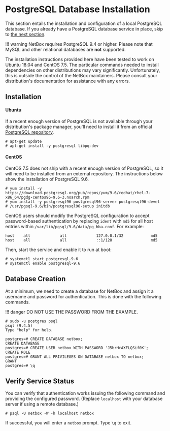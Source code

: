 # PostgreSQL Database Installation

This section entails the installation and configuration of a local PostgreSQL database. If you already have a PostgreSQL database service in place, skip to [the next section](2-redis.md).

!!! warning
    NetBox requires PostgreSQL 9.4 or higher. Please note that MySQL and other relational databases are **not** supported.

The installation instructions provided here have been tested to work on Ubuntu 18.04 and CentOS 7.5. The particular commands needed to install dependencies on other distributions may vary significantly. Unfortunately, this is outside the control of the NetBox maintainers. Please consult your distribution's documentation for assistance with any errors.

## Installation

#### Ubuntu

If a recent enough version of PostgreSQL is not available through your distribution's package manager, you'll need to install it from an official [PostgreSQL repository](https://wiki.postgresql.org/wiki/Apt).

```no-highlight
# apt-get update
# apt-get install -y postgresql libpq-dev
```

#### CentOS

CentOS 7.5 does not ship with a recent enough version of PostgreSQL, so it will need to be installed from an external repository. The instructions below show the installation of PostgreSQL 9.6.

```no-highlight
# yum install -y https://download.postgresql.org/pub/repos/yum/9.6/redhat/rhel-7-x86_64/pgdg-centos96-9.6-3.noarch.rpm
# yum install -y postgresql96 postgresql96-server postgresql96-devel
# /usr/pgsql-9.6/bin/postgresql96-setup initdb
```

CentOS users should modify the PostgreSQL configuration to accept password-based authentication by replacing `ident` with `md5` for all host entries within `/var/lib/pgsql/9.6/data/pg_hba.conf`. For example:

```no-highlight
host    all             all             127.0.0.1/32            md5
host    all             all             ::1/128                 md5
```

Then, start the service and enable it to run at boot:

```no-highlight
# systemctl start postgresql-9.6
# systemctl enable postgresql-9.6
```

## Database Creation

At a minimum, we need to create a database for NetBox and assign it a username and password for authentication. This is done with the following commands.

!!! danger
    DO NOT USE THE PASSWORD FROM THE EXAMPLE.

```no-highlight
# sudo -u postgres psql
psql (9.4.5)
Type "help" for help.

postgres=# CREATE DATABASE netbox;
CREATE DATABASE
postgres=# CREATE USER netbox WITH PASSWORD 'J5brHrAXFLQSif0K';
CREATE ROLE
postgres=# GRANT ALL PRIVILEGES ON DATABASE netbox TO netbox;
GRANT
postgres=# \q
```

## Verify Service Status

You can verify that authentication works issuing the following command and providing the configured password. (Replace `localhost` with your database server if using a remote database.)

```no-highlight
# psql -U netbox -W -h localhost netbox
```

If successful, you will enter a `netbox` prompt. Type `\q` to exit.
